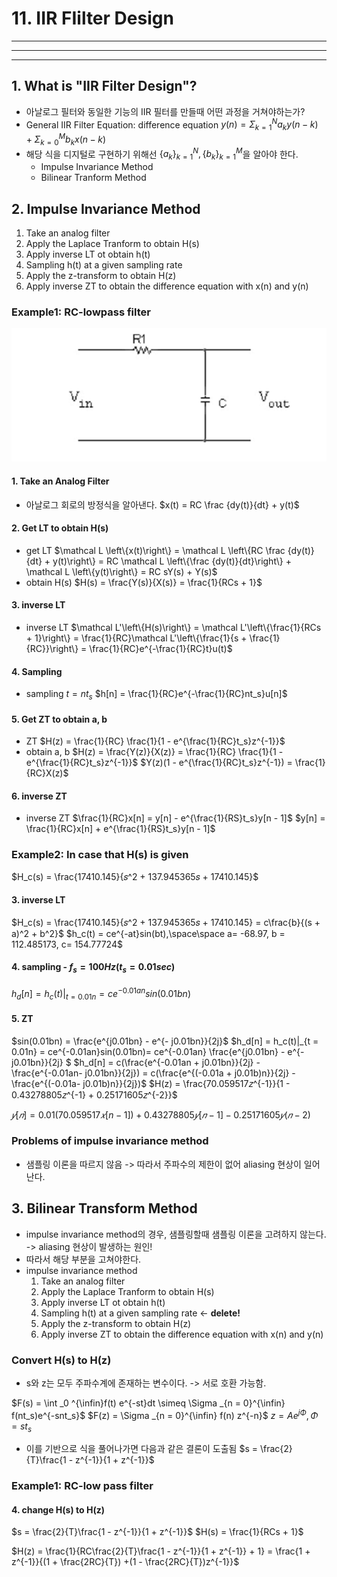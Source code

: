 # 11. IIR FIilter Design
---
---
---
## 1. What is "IIR Filter Design"?
- 아날로그 필터와 동일한 기능의 IIR 필터를 만들때 어떤 과정을 거쳐야하는가?
- General IIR Filter Equation: difference equation
    $y(n) = \Sigma_{k = 1} ^N a_k y(n - k) + \Sigma_{k = 0}^M b_k x(n - k)$
- 해당 식을 디지털로 구현하기 위해선 $\left\{a_k\right\}_{k = 1}^N, \left\{b_k\right\}_{k = 1}^M$을 알아야 한다.
  - Impulse Invariance Method
  - Bilinear Tranform Method

## 2. Impulse Invariance Method

1. Take an analog filter 
2. Apply the Laplace Tranform to obtain H(s)
3. Apply inverse LT ot obtain h(t)
4. Sampling h(t) at a given sampling rate
5. Apply the z-transform to obtain H(z)
6. Apply inverse ZT to obtain the difference equation with x(n) and y(n)

### Example1: RC-lowpass filter

![curcit](./img/rc_lpf.png)

#### 1. Take an Analog Filter
- 아날로그 회로의 방정식을 알아낸다.
$x(t) = RC \frac {dy(t)}{dt} + y(t)$

#### 2. Get LT to obtain H(s)
- get LT
$\mathcal L \left\{x(t)\right\} = \mathcal L \left\{RC \frac {dy(t)}{dt} + y(t)\right\} = RC \mathcal L \left\{\frac {dy(t)}{dt}\right\} + \mathcal L \left\{y(t)\right\} = RC sY(s) + Y(s)$
- obtain H(s)
$H(s) = \frac{Y(s)}{X(s)} = \frac{1}{RCs + 1}$

#### 3. inverse LT
- inverse LT
$\mathcal L'\left\{H(s)\right\} = \mathcal L'\left\{\frac{1}{RCs + 1}\right\} = \frac{1}{RC}\mathcal L'\left\{\frac{1}{s + \frac{1}{RC}}\right\} = \frac{1}{RC}e^{-\frac{1}{RC}t}u(t)$

#### 4. Sampling
- sampling
$t = nt_s$
$h[n] = \frac{1}{RC}e^{-\frac{1}{RC}nt_s}u[n]$

#### 5. Get ZT to obtain a, b
- ZT
$H(z) = \frac{1}{RC} \frac{1}{1 - e^{\frac{1}{RC}t_s}z^{-1}}$
- obtain a, b
$H(z) = \frac{Y(z)}{X(z)} = \frac{1}{RC} \frac{1}{1 - e^{\frac{1}{RC}t_s}z^{-1}}$
$Y(z)(1 - e^{\frac{1}{RC}t_s}z^{-1}) = \frac{1}{RC}X(z)$

#### 6. inverse ZT
- inverse ZT
$\frac{1}{RC}x[n] = y[n] - e^{\frac{1}{RS}t_s}y[n - 1]$
$y[n] = \frac{1}{RC}x[n] + e^{\frac{1}{RS}t_s}y[n - 1]$

### Example2: In case that H(s) is given
$H_c(s) = \frac{17410.145}{𝑠^2 + 137.945365𝑠 + 17410.145}$
#### 3. inverse LT
$H_c(s) = \frac{17410.145}{𝑠^2 + 137.945365𝑠 + 17410.145} = c\frac{b}{(s + a)^2 + b^2}$
$h_c(t) = ce^{-at}sin(bt),\space\space a= -68.97, b = 112.485173, c= 154.77724$

#### 4. sampling - $f_s = 100Hz(t_s = 0.01 sec)$
$h_d[n] = h_c(t)|_{t = 0.01n} = ce^{-0.01an}sin(0.01bn)$

#### 5. ZT
$sin(0.01bn) = \frac{e^{j0.01bn} - e^{- j0.01bn}}{2j}$
$h_d[n] = h_c(t)|_{t = 0.01n} = ce^{-0.01an}sin(0.01bn)= ce^{-0.01an} \frac{e^{j0.01bn} - e^{- j0.01bn}}{2j} $
$h_d[n] = c(\frac{e^{-0.01an + j0.01bn}}{2j} - \frac{e^{-0.01an- j0.01bn}}{2j}) = c(\frac{e^{(-0.01a + j0.01b)n}}{2j} - \frac{e^{(-0.01a- j0.01b)n}}{2j})$
$H(z) = \frac{70.059517𝑧^{-1}}{1 - 0.43278805𝑧^{-1} + 0.25171605𝑧^{-2}}$
<br/>

$𝑦[𝑛] = 0.01(70.059517𝑥[n - 1]) + 0.43278805𝑦[𝑛 − 1] - 0.25171605𝑦(𝑛 − 2)$

### Problems of impulse invariance method
- 샘플링 이론을 따르지 않음 -> 따라서 주파수의 제한이 없어 aliasing 현상이 일어난다.

## 3. Bilinear Transform Method
- impulse invariance method의 경우, 샘플링할때 샘플링 이론을 고려하지 않는다. -> aliasing 현상이 발생하는 원인!
- 따라서 해당 부분을 고쳐야한다.
- impulse invariance method
  1. Take an analog filter 
  2. Apply the Laplace Tranform to obtain H(s)
  3. Apply inverse LT ot obtain h(t)
  4. Sampling h(t) at a given sampling rate <- **delete!**
  5. Apply the z-transform to obtain H(z)
  6. Apply inverse ZT to obtain the difference equation with x(n) and y(n)

### Convert H(s) to H(z)
- s와 z는 모두 주파수계에 존재하는 변수이다. -> 서로 호환 가능함.

$F(s) = \int _0 ^{\infin}f(t) e^{-st}dt \simeq \Sigma _{n = 0}^{\infin} f(nt_s)e^{-snt_s}$
$F(z) = \Sigma _{n = 0}^{\infin} f(n) z^{-n}$
$z = Ae^{j\Phi}, \Phi = st_s$
- 이를 기반으로 식을 풀어나가면 다음과 같은 결론이 도출됨
$s = \frac{2}{T}\frac{1 - z^{-1}}{1 + z^{-1}}$


### Example1: RC-low pass filter
#### 4. change H(s) to H(z)
$s = \frac{2}{T}\frac{1 - z^{-1}}{1 + z^{-1}}$
$H(s) = \frac{1}{RCs + 1}$
<br/>

$H(z) = \frac{1}{RC\frac{2}{T}\frac{1 - z^{-1}}{1 + z^{-1}} + 1} = \frac{1 + z^{-1}}{(1 + \frac{2RC}{T}) +(1 - \frac{2RC}{T})z^{-1}}$